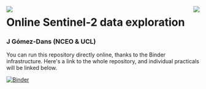 <p><img src="https://github.com/profLewis/Geog2021_Coursework/blob/master/images/ucl_logo.png?raw=true" align="left" \><img src="https://www.nceo.ac.uk/wp-content/themes/nceo/assets/images/logos/img_logo_purple.svg" align="right" /></p>

# Online Sentinel-2 data exploration
### J Gómez-Dans (NCEO & UCL)

You can run this repository directly online, thanks to the Binder infrastructure. Here's a link to the whole repository, and individual practicals will be linked below.

[![Binder](https://mybinder.org/badge_logo.svg)](https://mybinder.org/v2/gh/jgomezdans/demo_ghana/master?lab)

